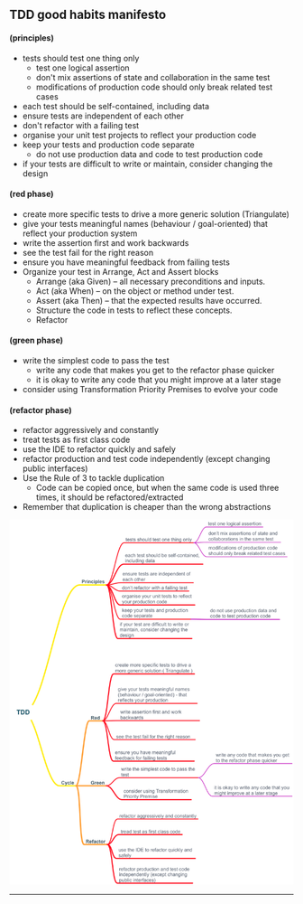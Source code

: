 ## TDD good habits manifesto

#### (principles)
- tests should test one thing only
	- test one logical assertion
	- don't mix assertions of state and collaboration in the same test
	- modifications of production code should only break related test cases
- each test should be self-contained, including data
- ensure tests are independent of each other
- don't refactor with a failing test
- organise your unit test projects to reflect your production code
- keep your tests and production code separate
	- do not use production data and code to test production code
- if your tests are difficult to write or maintain, consider changing the design

#### (red phase)
- create more specific tests to drive a more generic solution (Triangulate)
- give your tests meaningful names (behaviour / goal-oriented) that reflect your production system
- write the assertion first and work backwards
- see the test fail for the right reason
- ensure you have meaningful feedback from failing tests
- Organize your test in Arrange, Act and Assert blocks
	- Arrange (aka Given) – all necessary preconditions and inputs.
	- Act (aka When) – on the object or method under test.
	- Assert (aka Then) – that the expected results have occurred.
	- Structure the code in tests to reflect these concepts.
	- Refactor

#### (green phase)
- write the simplest code to pass the test
	- write any code that makes you get to the refactor phase quicker
	- it is okay to write any code that you might improve at a later stage
- consider using Transformation Priority Premises to evolve your code

#### (refactor phase)
- refactor aggressively and constantly
- treat tests as first class code
- use the IDE to refactor quickly and safely
- refactor production and test code independently (except changing public interfaces)
- Use the Rule of 3 to tackle duplication
	- Code can be copied once, but when the same code is used three times, it should be refactored/extracted
- Remember that duplication is cheaper than the wrong abstractions


![MindMap](TDDManifesto.png)
<hr/>
